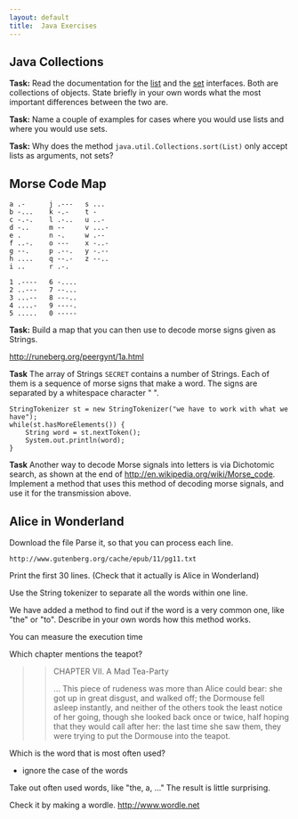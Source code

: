 ```yaml
---
layout: default
title:  Java Exercises
---
```


## Java Collections

**Task:**
Read the documentation for the [list] and the [set] interfaces. Both are collections of objects. State briefly in your own words what the most important differences between the two are.

[list]: http://docs.oracle.com/javase/8/docs/api/index.html?java/util/Set.html
[set]: http://docs.oracle.com/javase/8/docs/api/index.html?java/util/Set.html

**Task:**
Name a couple of examples for cases where you would use lists and where you would use sets.

**Task:**
Why does the method `java.util.Collections.sort(List)` only accept lists as arguments, not sets?

<!--
**Task:**
The elements in the list are added in a certain order. Manipulate the sequence of the elements, so that you have another order.
(What makes sense here?) 
-->

## Morse Code Map



    a .-      j .---   s ...
    b -...    k -.-    t -
    c -.-.    l .-..   u ..- 
    d -..     m --     v ...-
    e .       n -.     w .--
    f ..-.    o ---    x -..-
    g --.     p .--.   y -.--
    h ....    q --.-   z --..
    i ..      r .-.
    
    1 .----   6 -....
    2 ..---   7 --...
    3 ...--   8 ---..
    4 ....-   9 ----.
    5 .....   0 -----
    
**Task:**
Build a map that you can then use to decode morse signs given as Strings.

http://runeberg.org/peergynt/1a.html

**Task**
The array of Strings `SECRET` contains a number of Strings. Each of them is a sequence of morse signs that make a word. The signs are separated by a whitespace character " ". 

    StringTokenizer st = new StringTokenizer("we have to work with what we have");
	while(st.hasMoreElements()) {
		String word = st.nextToken();
		System.out.println(word);
	}
		
		

**Task**
Another way to decode Morse signals into letters is via Dichotomic search, as shown at the end of http://en.wikipedia.org/wiki/Morse_code. Implement a method that uses this method of decoding morse signals, and use it for the transmission above.   

## Alice in Wonderland

Download the file
Parse it, so that you can process each line.

    http://www.gutenberg.org/cache/epub/11/pg11.txt
    
    
Print the first 30 lines. (Check that it actually is Alice in Wonderland)

Use the String tokenizer to separate all the words within one line.

We have added a method to find out if the word is a very common one, like "the" or "to". Describe in your own words how this method works. 

You can measure the execution time
 

Which chapter mentions the teapot?

>> CHAPTER VII. A Mad Tea-Party
>> 
>> ...
>> This piece of rudeness was more than Alice could bear: she got up in great disgust, and walked off; the Dormouse fell asleep instantly, and neither of the others took the least notice of her going, though she looked back once or twice, half hoping that they would call after her: the last time she saw them, they were trying to put the Dormouse into the teapot.

Which is the word that is most often used?

* ignore the case of the words 

Take out often used words, like "the, a, ..." The result is little surprising. 

Check it by making a wordle. http://www.wordle.net